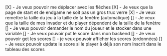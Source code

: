 [X] - Je veux pouvoir me déplacer avec les flèches
[X] - Je veux que la page de start et de endgame ne soit pas un gros truc verre
[X] - Je veux remettre la taille du jeu à la taille de ta fenètre (automatique)
[] - Je veux que la taille de mes invader et du player dépendent de la taille de
la fenètre
[] - Je veux pouvoir demander le nom du joueur et le stocker dans une variable
[] - Je veux pouvoir put le score dans mon backend
[] - Je veux pouvoir get les scores
[] - je veux pouvoir afficher les scores (ordonnées)
[] - Je veux pouvoir update le score si le player à déjà son nom inscrit dans le
tableau des scores
